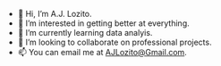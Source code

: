 - 👋 Hi, I’m A.J. Lozito.
- 👀 I’m interested in getting better at everything.
- 🌱 I’m currently learning data analyis.
- 💞️ I’m looking to collaborate on professional projects.
- 📫 You can email me at AJLozito@Gmail.com.

<!---
AJLozito/AJLozito is a ✨ special ✨ repository because its `README.md` (this file) appears on your GitHub profile.
You can click the Preview link to take a look at your changes.
--->
